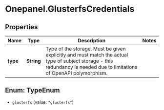 # Onepanel.GlusterfsCredentials

## Properties
Name | Type | Description | Notes
------------ | ------------- | ------------- | -------------
**type** | **String** | Type of the storage. Must be given explicitly and must match the actual type of subject storage - this redundancy is needed due to limitations of OpenAPI polymorphism.  | 


<a name="TypeEnum"></a>
## Enum: TypeEnum


* `glusterfs` (value: `"glusterfs"`)




